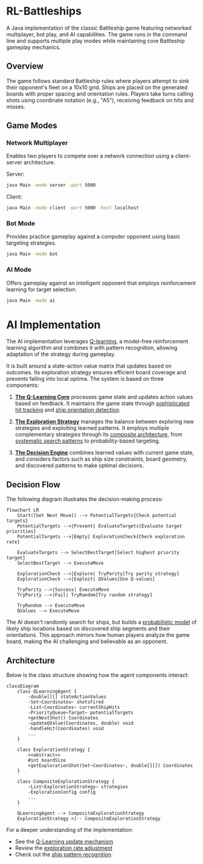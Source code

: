# RL-Battleships

A Java implementation of the classic Battleship game featuring networked multiplayer, bot play, and AI capabilities. The game runs in the command line and supports multiple play modes while maintaining core Battleship gameplay mechanics.

## Overview

The game follows standard Battleship rules where players attempt to sink their opponent's fleet on a 10x10 grid. Ships are placed on the generated boards with proper spacing and orientation rules. Players take turns calling shots using coordinate notation (e.g., "A5"), receiving feedback on hits and misses.

## Game Modes

### Network Multiplayer
Enables two players to compete over a network connection using a client-server architecture.

Server:
```bash
java Main -mode server -port 5000
```

Client:
```bash
java Main -mode client -port 5000 -host localhost
```

### Bot Mode
Provides practice gameplay against a computer opponent using basic targeting strategies.
```bash
java Main -mode bot
```

### AI Mode
Offers gameplay against an intelligent opponent that employs reinforcement learning for target selection.
```bash
java Main -mode ai
```

# AI Implementation

The AI implementation leverages [Q-learning](https://en.wikipedia.org/wiki/Q-learning), a model-free reinforcement learning algorithm and combines it with  pattern recognition, allowing adaptation of the strategy during gameplay.

It is built around a state-action value matrix that updates based on outcomes. 
Its exploration strategy ensures efficient board coverage and prevents falling into local optima. 
The system is based on three components:

1. [**The Q-Learning Core**](src/ai/QLearningAgent.java#L123) processes game state and updates action values based on feedback.
   It maintains the game state through [sophisticated hit tracking](src/ai/QLearningAgent.java#L78) and
   [ship orientation detection](src/ai/QLearningAgent.java#L156). 

5. [**The Exploration Strategy**](src/ai/CompositeExplorationStrategy.java) manages the balance between exploring new strategies and exploiting learned patterns.
   It employs multiple complementary strategies through its [composite architecture](src/ai/CompositeExplorationStrategy.java#L15),
   from [systematic search patterns](src/ai/ParityExplorationStrategy.java) to probability-based targeting.

7. [**The Decision Engine**](src/ai/QLearningAgent.java#L45) combines learned values with current game state, and considers factors such
   as ship size constraints, board geometry, and discovered patterns to make optimal decisions.

## Decision Flow

The following diagram illustrates the decision-making process:

```mermaid
flowchart LR
    Start([Get Next Move]) --> PotentialTargets{Check potential targets}
    PotentialTargets -->|Present| EvaluateTargets[Evaluate target priorities]
    PotentialTargets -->|Empty| ExplorationCheck{Check exploration rate}
    
    EvaluateTargets --> SelectBestTarget[Select highest priority target]
    SelectBestTarget --> ExecuteMove
    
    ExplorationCheck -->|Explore| TryParity[Try parity strategy]
    ExplorationCheck -->|Exploit| QValues[Use Q-values]
    
    TryParity -->|Success| ExecuteMove
    TryParity -->|Fail| TryRandom[Try random strategy]
    
    TryRandom --> ExecuteMove
    QValues --> ExecuteMove
```

The AI doesn't randomly search for ships, but builds a [probabilistic model](src/ai/QLearningAgent.java#L134) of likely ship locations based on discovered ship segments and their orientations. This approach mirrors how human players analyze the game board, making the AI challenging and believable as an opponent.

## Architecture

Below is the class structure showing how the agent components interact:

```mermaid
classDiagram
    class QLearningAgent {
        -double[][] stateActionValues
        -Set~Coordinates~ shotsFired
        -List~Coordinates~ currentShipHits
        -PriorityQueue~Target~ potentialTargets
        +getNextShot() Coordinates
        -updateQValue(Coordinates, double) void
        -handleHit(Coordinates) void
        ...
    }

    class ExplorationStrategy {
        <<abstract>>
        #int boardSize
        +getExplorationShot(Set~Coordinates~, double[][]) Coordinates
    }

    class CompositeExplorationStrategy {
        -List~ExplorationStrategy~ strategies
        -ExplorationConfig config
        ...
    }

    QLearningAgent --> CompositeExplorationStrategy
    ExplorationStrategy <|-- CompositeExplorationStrategy
```

For a deeper understanding of the implementation:
- See the [Q-Learning update mechanism](src/ai/QLearningAgent.java#L90-L110)
- Review the [exploration rate adjustment](src/ai/CompositeExplorationStrategy.java#L45-L55)
- Check out the [ship pattern recognition](src/ai/QLearningAgent.java#L156-L170)
